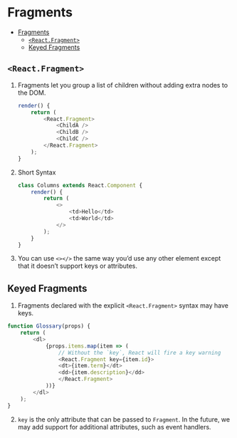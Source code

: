 # Fragments


<!-- TOC -->

- [Fragments](#fragments)
    - [`<React.Fragment>`](#reactfragment)
    - [Keyed Fragments](#keyed-fragments)

<!-- /TOC -->


## `<React.Fragment>`
1. Fragments let you group a list of children without adding extra nodes to the DOM.
    ```js
    render() {
        return (
            <React.Fragment>
                <ChildA />
                <ChildB />
                <ChildC />
            </React.Fragment>
        );
    }
    ```
2. Short Syntax
    ```js
    class Columns extends React.Component {
        render() {
            return (
                <>
                    <td>Hello</td>
                    <td>World</td>
                </>
            );
        }
    }
    ```
3. You can use `<></>` the same way you’d use any other element except that it doesn’t support keys or attributes.




## Keyed Fragments
1. Fragments declared with the explicit `<React.Fragment>` syntax may have keys. 
```js
function Glossary(props) {
    return (
        <dl>
            {props.items.map(item => (
                // Without the `key`, React will fire a key warning
                <React.Fragment key={item.id}>
                <dt>{item.term}</dt>
                <dd>{item.description}</dd>
                </React.Fragment>
            ))}
        </dl>
    );
}
```
2. `key` is the only attribute that can be passed to `Fragment`. In the future, we may add support for additional attributes, such as event handlers.

